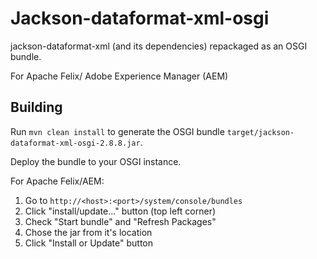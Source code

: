 # Jackson-dataformat-xml-osgi

jackson-dataformat-xml (and its dependencies) repackaged as an OSGI bundle.

For Apache Felix/ Adobe Experience Manager (AEM)

## Building
Run `mvn clean install` to generate the OSGI bundle `target/jackson-dataformat-xml-osgi-2.8.8.jar`.

Deploy the bundle to your OSGI instance.

For Apache Felix/AEM:

1. Go to `http://<host>:<port>/system/console/bundles`
2. Click "install/update..." button (top left corner)
3. Check "Start bundle" and "Refresh Packages"
4. Chose the jar from it's location
5. Click "Install or Update" button
